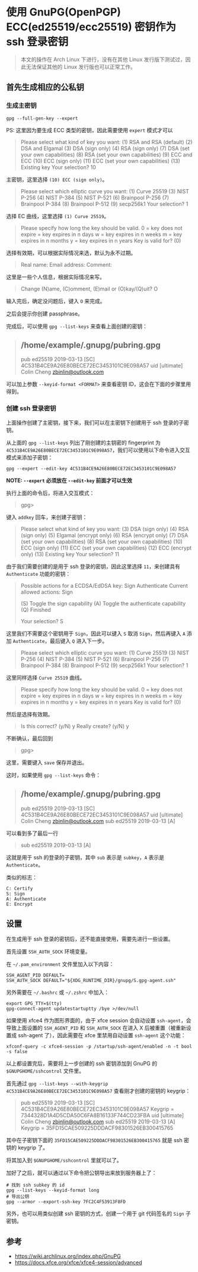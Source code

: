 # 使用 GnuPG(OpenPGP) ECC(ed25519/ecc25519) 密钥作为 ssh 登录密钥

> 本文的操作在 Arch Linux 下进行，没有在其他 Linux 发行版下测试过，因此无法保证其他的 Linux 发行版也可以正常工作。

## 首先生成相应的公私钥

### 生成主密钥

```shell
gpg --full-gen-key --expert
```

PS: 这里因为要生成 ECC 类型的密钥，因此需要使用 `expert` 模式才可以

>
>Please select what kind of key you want:
>   (1) RSA and RSA (default)
>   (2) DSA and Elgamal
>   (3) DSA (sign only)
>   (4) RSA (sign only)
>   (7) DSA (set your own capabilities)
>   (8) RSA (set your own capabilities)
>   (9) ECC and ECC
>  (10) ECC (sign only)
>  (11) ECC (set your own capabilities)
>  (13) Existing key
>Your selection? 10
>

主密钥，这里选择 `(10) ECC (sign only)`。

>
>Please select which elliptic curve you want:
>   (1) Curve 25519
>   (3) NIST P-256
>   (4) NIST P-384
>   (5) NIST P-521
>   (6) Brainpool P-256
>   (7) Brainpool P-384
>   (8) Brainpool P-512
>   (9) secp256k1
>Your selection? 1
>

选择 EC 曲线，这里选择 `(1) Curve 25519`。

>
>Please specify how long the key should be valid.
>         0 = key does not expire
>      <n>  = key expires in n days
>      <n>w = key expires in n weeks
>      <n>m = key expires in n months
>      <n>y = key expires in n years
>Key is valid for? (0)
>

选择有效期，可以根据实际情况来选，默认为永不过期。

>
>Real name:
>Email address:
>Comment:
>

这里是一些个人信息，根据实际情况来写。

> Change (N)ame, (C)omment, (E)mail or (O)kay/(Q)uit? O

输入完后，确定没问题后，键入 `O` 来完成。

之后会提示你创建 passphrase。

完成后，可以使用 `gpg --list-keys` 来查看上面创建的密钥：

>/home/example/.gnupg/pubring.gpg
>-----------------------------
>pub   ed25519 2019-03-13 [SC]
>      4C531B4CE9A26E80BECE72EC3453101C9E098A57
>uid           [ultimate] Colin Cheng <zbinlin@outlook.com>

可以加上参数 `--keyid-format <FORMAT>` 来查看密钥 ID，这会在下面的步骤里用得到。


### 创建 ssh 登录密钥

上面操作创建了主密钥，接下来，我们可以在主密钥下创建用于 ssh 登录的子密钥。

从上面的 `gpg --list-keys` 列出了刚创建的主钥密的 fingerprint 为 `4C531B4CE9A26E80BECE72EC3453101C9E098A57`，我们可以使用以下命令进入交互模式来添加子密钥：

```shell
gpg --expert --edit-key 4C531B4CE9A26E80BECE72EC3453101C9E098A57
```

**NOTE: `--expert` 必须放在 `--edit-key` 前面才可以生效**

执行上面的命令后，将进入交互模式：

>gpg>

键入 `addkey` 回车，来创建子密钥：

>Please select what kind of key you want:
>   (3) DSA (sign only)
>   (4) RSA (sign only)
>   (5) Elgamal (encrypt only)
>   (6) RSA (encrypt only)
>   (7) DSA (set your own capabilities)
>   (8) RSA (set your own capabilities)
>  (10) ECC (sign only)
>  (11) ECC (set your own capabilities)
>  (12) ECC (encrypt only)
>  (13) Existing key
>Your selection? 11

由于我们需要创建的是用于 ssh 登录的密钥，因此这里选择 `11`，来创建具有 `Authenticate` 功能的密钥：

>Possible actions for a ECDSA/EdDSA key: Sign Authenticate 
>Current allowed actions: Sign 
>
>   (S) Toggle the sign capability
>   (A) Toggle the authenticate capability
>   (Q) Finished
>
>Your selection? S

这里我们不需要这个密钥用于 `Sign`，因此可以键入 `S` 取消 `Sign`，然后再键入 `A` 添加 `Authenticate`，最后键入 `Q` 进入下一步。

>Please select which elliptic curve you want:
>   (1) Curve 25519
>   (3) NIST P-256
>   (4) NIST P-384
>   (5) NIST P-521
>   (6) Brainpool P-256
>   (7) Brainpool P-384
>   (8) Brainpool P-512
>   (9) secp256k1
>Your selection? 1

这里同样选择 `Curve 25519` 曲线。

>Please specify how long the key should be valid.
>         0 = key does not expire
>      <n>  = key expires in n days
>      <n>w = key expires in n weeks
>      <n>m = key expires in n months
>      <n>y = key expires in n years
>Key is valid for? (0)

然后是选择有效期。

>Is this correct? (y/N) y
>Really create? (y/N) y

不断确认，最后回到

>gpg>

这里，需要键入 `save` 保存并退出。

这时，如果使用 `gpg --list-keys` 命令：

>/home/example/.gnupg/pubring.gpg
>-----------------------------
>pub   ed25519 2019-03-13 [SC]
>      4C531B4CE9A26E80BECE72EC3453101C9E098A57
>uid           [ultimate] Colin Cheng <zbinlin@outlook.com>
>sub   ed25519 2019-03-13 [A]

可以看到多了最后一行

>sub   ed25519 2019-03-13 [A]

这就是用于 ssh 的登录的子密钥，其中 `sub` 表示是 `subkey`，`A` 表示是 `Authenticate`。

类似的标志：

```
C: Certify
S: Sign
A: Authenticate
E: Encrypt
```


## 设置

在生成用于 ssh 登录的密钥后，还不能直接使用，需要先进行一些设置。

首先设置 `SSH_AUTH_SOCK` 环境变量。

在 `~/.pam_environment` 文件里加入以下内容：

```
SSH_AGENT_PID DEFAULT=
SSH_AUTH_SOCK DEFAULT="${XDG_RUNTIME_DIR}/gnupg/S.gpg-agent.ssh"
```

另外需要在 `~/.bashrc` 或 `~/.zshrc` 中加入：

```shell
export GPG_TTY=$(tty)
gpg-connect-agent updatestartuptty /bye >/dev/null
```

如果使用 xfce4 作为图形界面的，由于 xfce session 会自动设置 `ssh-agent`，会导致上面设置的 `SSH_AGENT_PID` 和 `SSH_AUTH_SOCK` 在进入 X 后被重置（被重新设置成 ssh-agent 了），因此需要在 xfce 里禁用自动设置 `ssh-agent` 这个功能：

```
xfconf-query -c xfce4-session -p /startup/ssh-agent/enabled -n -t bool -s false
```

以上都设置完后，需要将上一步创建的 ssh 密钥添加到 GnuPG 的 `$GNUPGHOME/sshcontrol` 文件里。

首先通过 `gpg --list-keys --with-keygrip 4C531B4CE9A26E80BECE72EC3453101C9E098A57` 查看刚才创建的密钥的 keygrip：

>pub   ed25519 2019-03-13 [SC]
>      4C531B4CE9A26E80BECE72EC3453101C9E098A57
>      Keygrip = 7344328D1A4D5CDA50C6FA8B16133F744CD23FBA
>uid           [ultimate] Colin Cheng <zbinlin@outlook.com>
>sub   ed25519 2019-03-13 [A]
>      Keygrip = 35FD15CAE509225DDDACF98301526EB300415765

其中在子密钥下面的 `35FD15CAE509225DDDACF98301526EB300415765` 就是 ssh 密钥的 keygrip 了。

将其加入到 `$GNUPGHOME/sshcontrol` 里就可以了。


加好了之后，就可以通过以下命令把公钥导出来放到服务器上了：

```
# 找到 ssh subkey 的 id
gpg --list-keys --keyid-format long
# 导出公钥
gpg --armor --export-ssh-key 7FC2C4F53913F8FD
```

另外，也可以用类似创建 ssh 密钥的方式，创建一个用于 git 代码签名的 `Sign` 子密钥。


## 参考

* <https://wiki.archlinux.org/index.php/GnuPG>
* <https://docs.xfce.org/xfce/xfce4-session/advanced>